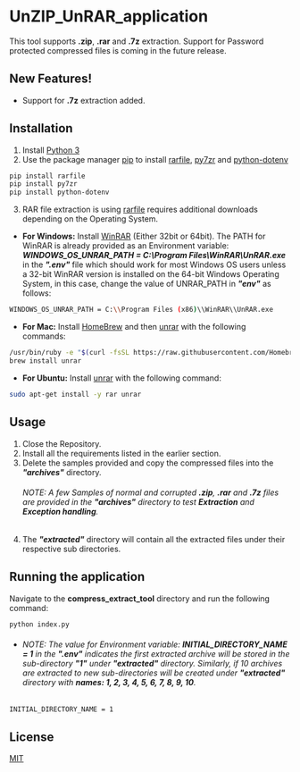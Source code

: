 # UnZIP_UnRAR_application
This tool supports **.zip**, **.rar** and **.7z** extraction. Support for Password protected compressed files is coming in the future release.

## New Features!
  - Support for **.7z** extraction added.
  
## Installation
1. Install [Python 3](https://www.python.org/downloads/)
2. Use the package manager [pip](https://pip.pypa.io/en/stable/) to install [rarfile](https://rarfile.readthedocs.io/en/latest/api.html), [py7zr](https://pypi.org/project/py7zr/) and [python-dotenv](https://pypi.org/project/python-dotenv/)
```bash
pip install rarfile
pip install py7zr
pip install python-dotenv
```

 3. RAR file extraction is using [rarfile](https://rarfile.readthedocs.io/en/latest/api.html) requires additional downloads depending on the Operating System.
- **For Windows:** Install [WinRAR](https://www.win-rar.com) (Either 32bit or 64bit). The PATH for WinRAR is already provided as an Environment variable: ***WINDOWS_OS_UNRAR_PATH = C:\\Program Files\\WinRAR\\UnRAR.exe*** in the ***".env"*** file which should work for most Windows OS users unless a 32-bit WinRAR version is installed on the 64-bit Windows Operating System, in this case, change the value of UNRAR_PATH in ***"env"*** as follows:
```bash
WINDOWS_OS_UNRAR_PATH = C:\\Program Files (x86)\\WinRAR\\UnRAR.exe
``` 
- **For Mac:**  Install [HomeBrew](https://brew.sh/) and then [unrar](https://www.win-rar.com) with the following commands:
```bash
/usr/bin/ruby -e "$(curl -fsSL https://raw.githubusercontent.com/Homebrew/install/master/install)"
brew install unrar
``` 
- **For Ubuntu:**  Install [unrar](https://www.win-rar.com) with the following command:
```bash
sudo apt-get install -y rar unrar
``` 
## Usage
1. Close the Repository.
2. Install all the requirements listed in the earlier section.
3. Delete the samples provided and copy the compressed files into the ***"archives"*** directory.
    ###### NOTE: A few Samples of normal and corrupted **.zip**, **.rar** and **.7z** files are provided in the ***"archives"*** directory to test **Extraction** and **Exception handling**.
4. The ***"extracted"*** directory will contain all the extracted files under their respective sub directories.

## Running the application
Navigate to the **compress_extract_tool** directory and run the following command:
```bash
python index.py
```
- ###### NOTE: The value for Environment variable: ***INITIAL_DIRECTORY_NAME = 1*** in the ***".env"*** indicates the first extracted archive will be stored in the sub-directory ***"1"*** under ***"extracted"*** directory. Similarly, if 10 archives are extracted to new sub-directories will be created under ***"extracted"*** directory with ***names: 1, 2, 3, 4, 5, 6, 7, 8, 9, 10***.
```bash
INITIAL_DIRECTORY_NAME = 1
```

## License
[MIT](https://choosealicense.com/licenses/mit/)